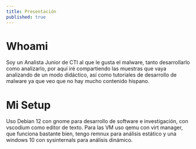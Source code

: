 ```yaml
---
title: Presentación
published: true
---
```


# [](#header-1)Whoami

Soy un Analista Junior de CTI al que le gusta el malware, tanto desarrollarlo como analizarlo, por aquí iré compartiendo las muestras que vaya analizando de un modo didáctico, así como tutoriales de desarrollo de malware ya que veo que no hay mucho contenido hispano.

# [](#header-2)Mi Setup

Uso Debian 12 con gnome para desarrollo de software e investigación, con vscodium como editor de texto. Para las VM uso qemu con virt manager, que funciona bastante bien, tengo remnux para análisis estático y una windows 10 con sysinternals para análisis dinámico.




